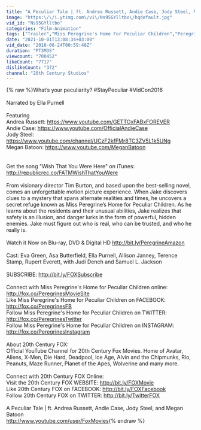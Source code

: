 ```yaml
---
title: "A Peculiar Tale | ft. Andrea Russett, Andie Case, Jody Steel, Megan Batoon, and Ella Purnell"
image: "https:\/\/i.ytimg.com\/vi\/Ns95GYlltbo\/hqdefault.jpg"
vid_id: "Ns95GYlltbo"
categories: "Film-Animation"
tags: ["Trailer","Miss Peregrine's Home For Peculiar Children","Peregrines"]
date: "2021-10-01T13:08:34+03:00"
vid_date: "2016-06-24T00:59:48Z"
duration: "PT3M3S"
viewcount: "700452"
likeCount: "7717"
dislikeCount: "372"
channel: "20th Century Studios"
---
```

{% raw %}What’s your peculiarity? #StayPeculiar #VidCon2016<br /><br />Narrated by Ella Purnell<br /><br />Featuring<br />Andrea Russett: <a rel="nofollow" target="blank" href="https://www.youtube.com/GETTOxFABxFOREVER">https://www.youtube.com/GETTOxFABxFOREVER</a><br />Andie Case: <a rel="nofollow" target="blank" href="https://www.youtube.com/OfficialAndieCase">https://www.youtube.com/OfficialAndieCase</a><br />Jody Steel: <a rel="nofollow" target="blank" href="https://www.youtube.com/channel/UCzF2kfFMr8TC3ZV5L1k5UNg">https://www.youtube.com/channel/UCzF2kfFMr8TC3ZV5L1k5UNg</a><br />Megan Batoon: <a rel="nofollow" target="blank" href="https://www.youtube.com/MeganBatoon">https://www.youtube.com/MeganBatoon</a><br /><br /><br />Get the song &quot;Wish That You Were Here&quot; on iTunes: <a rel="nofollow" target="blank" href="http://republicrec.co/FATMWishThatYouWere">http://republicrec.co/FATMWishThatYouWere</a><br /><br />From visionary director Tim Burton, and based upon the best-selling novel, comes an unforgettable motion picture experience.  When Jake discovers clues to a mystery that spans alternate realities and times, he uncovers a secret refuge known as Miss Peregrine’s Home for Peculiar Children. As he learns about the residents and their unusual abilities, Jake realizes that safety is an illusion, and danger lurks in the form of powerful, hidden enemies. Jake must figure out who is real, who can be trusted, and who he really is.<br /><br />Watch it Now on Blu-ray, DVD &amp; Digital HD <a rel="nofollow" target="blank" href="http://bit.ly/PeregrineAmazon">http://bit.ly/PeregrineAmazon</a><br /><br />Cast: Eva Green, Asa Butterfield, Ella Purnell, Allison Janney, Terence Stamp, Rupert Everett, with Judi Dench and Samuel L. Jackson<br /><br />SUBSCRIBE: <a rel="nofollow" target="blank" href="http://bit.ly/FOXSubscribe">http://bit.ly/FOXSubscribe</a><br /><br />Connect with Miss Peregrine's Home for Peculiar Children online: <a rel="nofollow" target="blank" href="http://fox.co/PeregrinesMovieSite">http://fox.co/PeregrinesMovieSite</a><br />Like Miss Peregrine's Home for Peculiar Children on FACEBOOK: <a rel="nofollow" target="blank" href="http://fox.co/PeregrinesFB">http://fox.co/PeregrinesFB</a><br />Follow Miss Peregrine's Home for Peculiar Children on TWITTER: <a rel="nofollow" target="blank" href="http://fox.co/PeregrinesTwitter">http://fox.co/PeregrinesTwitter</a><br />Follow Miss Peregrine's Home for Peculiar Children on INSTAGRAM: <a rel="nofollow" target="blank" href="http://fox.co/PeregrinesInstagram">http://fox.co/PeregrinesInstagram</a><br /><br />About 20th Century FOX:<br />Official YouTube Channel for 20th Century Fox Movies. Home of Avatar, Aliens, X-Men, Die Hard, Deadpool, Ice Age, Alvin and the Chipmunks, Rio, Peanuts, Maze Runner, Planet of the Apes, Wolverine and many more.<br /><br />Connect with 20th Century FOX Online:<br />Visit the 20th Century FOX WEBSITE: <a rel="nofollow" target="blank" href="http://bit.ly/FOXMovie">http://bit.ly/FOXMovie</a><br />Like 20th Century FOX on FACEBOOK: <a rel="nofollow" target="blank" href="http://bit.ly/FOXFacebook">http://bit.ly/FOXFacebook</a><br />Follow 20th Century FOX on TWITTER: <a rel="nofollow" target="blank" href="http://bit.ly/TwitterFOX">http://bit.ly/TwitterFOX</a><br /><br />A Peculiar Tale | ft. Andrea Russett, Andie Case, Jody Steel, and Megan Batoon<br /><a rel="nofollow" target="blank" href="http://www.youtube.com/user/FoxMovies">http://www.youtube.com/user/FoxMovies</a>{% endraw %}
